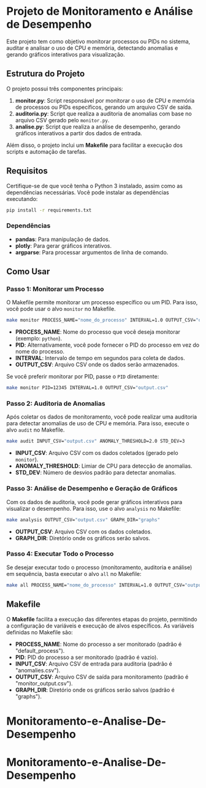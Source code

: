 # Projeto de Monitoramento e Análise de Desempenho

Este projeto tem como objetivo monitorar processos ou PIDs no sistema, auditar e analisar o uso de CPU e memória, detectando anomalias e gerando gráficos interativos para visualização.

## Estrutura do Projeto

O projeto possui três componentes principais:

1. **monitor.py**: Script responsável por monitorar o uso de CPU e memória de processos ou PIDs específicos, gerando um arquivo CSV de saída.
2. **auditoria.py**: Script que realiza a auditoria de anomalias com base no arquivo CSV gerado pelo `monitor.py`.
3. **analise.py**: Script que realiza a análise de desempenho, gerando gráficos interativos a partir dos dados de entrada.

Além disso, o projeto inclui um **Makefile** para facilitar a execução dos scripts e automação de tarefas.

## Requisitos

Certifique-se de que você tenha o Python 3 instalado, assim como as dependências necessárias. Você pode instalar as dependências executando:

```bash
pip install -r requirements.txt
```

### Dependências

- **pandas**: Para manipulação de dados.
- **plotly**: Para gerar gráficos interativos.
- **argparse**: Para processar argumentos de linha de comando.

## Como Usar

### Passo 1: Monitorar um Processo

O Makefile permite monitorar um processo específico ou um PID. Para isso, você pode usar o alvo `monitor` no Makefile.

```bash
make monitor PROCESS_NAME="nome_do_processo" INTERVAL=1.0 OUTPUT_CSV="output.csv"
```

- **PROCESS_NAME**: Nome do processo que você deseja monitorar (exemplo: `python`).
- **PID**: Alternativamente, você pode fornecer o PID do processo em vez do nome do processo.
- **INTERVAL**: Intervalo de tempo em segundos para coleta de dados.
- **OUTPUT_CSV**: Arquivo CSV onde os dados serão armazenados.

Se você preferir monitorar por PID, passe o `PID` diretamente:

```bash
make monitor PID=12345 INTERVAL=1.0 OUTPUT_CSV="output.csv"
```

### Passo 2: Auditoria de Anomalias

Após coletar os dados de monitoramento, você pode realizar uma auditoria para detectar anomalias de uso de CPU e memória. Para isso, execute o alvo `audit` no Makefile.

```bash
make audit INPUT_CSV="output.csv" ANOMALY_THRESHOLD=2.0 STD_DEV=3
```

- **INPUT_CSV**: Arquivo CSV com os dados coletados (gerado pelo `monitor`).
- **ANOMALY_THRESHOLD**: Limiar de CPU para detecção de anomalias.
- **STD_DEV**: Número de desvios padrão para detectar anomalias.

### Passo 3: Análise de Desempenho e Geração de Gráficos

Com os dados de auditoria, você pode gerar gráficos interativos para visualizar o desempenho. Para isso, use o alvo `analysis` no Makefile:

```bash
make analysis OUTPUT_CSV="output.csv" GRAPH_DIR="graphs"
```

- **OUTPUT_CSV**: Arquivo CSV com os dados coletados.
- **GRAPH_DIR**: Diretório onde os gráficos serão salvos.

### Passo 4: Executar Todo o Processo

Se desejar executar todo o processo (monitoramento, auditoria e análise) em sequência, basta executar o alvo `all` no Makefile:

```bash
make all PROCESS_NAME="nome_do_processo" INTERVAL=1.0 OUTPUT_CSV="output.csv" INPUT_CSV="output.csv" ANOMALY_THRESHOLD=2.0 STD_DEV=3 GRAPH_DIR="graphs"
```

## Makefile

O **Makefile** facilita a execução das diferentes etapas do projeto, permitindo a configuração de variáveis e execução de alvos específicos. As variáveis definidas no Makefile são:

- **PROCESS_NAME**: Nome do processo a ser monitorado (padrão é "default_process").
- **PID**: PID do processo a ser monitorado (padrão é vazio).
- **INPUT_CSV**: Arquivo CSV de entrada para auditoria (padrão é "anomalies.csv").
- **OUTPUT_CSV**: Arquivo CSV de saída para monitoramento (padrão é "monitor_output.csv").
- **GRAPH_DIR**: Diretório onde os gráficos serão salvos (padrão é "graphs").

# Monitoramento-e-Analise-De-Desempenho
# Monitoramento-e-Analise-De-Desempenho
